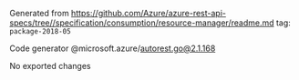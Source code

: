 Generated from https://github.com/Azure/azure-rest-api-specs/tree//specification/consumption/resource-manager/readme.md tag: `package-2018-05`

Code generator @microsoft.azure/autorest.go@2.1.168

No exported changes